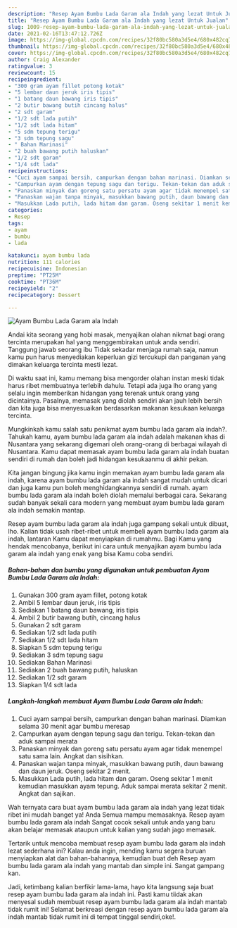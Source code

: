 ```yaml
---
description: "Resep Ayam Bumbu Lada Garam ala Indah yang lezat Untuk Jualan"
title: "Resep Ayam Bumbu Lada Garam ala Indah yang lezat Untuk Jualan"
slug: 1009-resep-ayam-bumbu-lada-garam-ala-indah-yang-lezat-untuk-jualan
date: 2021-02-16T13:47:12.726Z
image: https://img-global.cpcdn.com/recipes/32f80bc580a3d5e4/680x482cq70/ayam-bumbu-lada-garam-ala-indah-foto-resep-utama.jpg
thumbnail: https://img-global.cpcdn.com/recipes/32f80bc580a3d5e4/680x482cq70/ayam-bumbu-lada-garam-ala-indah-foto-resep-utama.jpg
cover: https://img-global.cpcdn.com/recipes/32f80bc580a3d5e4/680x482cq70/ayam-bumbu-lada-garam-ala-indah-foto-resep-utama.jpg
author: Craig Alexander
ratingvalue: 3
reviewcount: 15
recipeingredient:
- "300 gram ayam fillet potong kotak"
- "5 lembar daun jeruk iris tipis"
- "1 batang daun bawang iris tipis"
- "2 butir bawang butih cincang halus"
- "2 sdt garam"
- "1/2 sdt lada putih"
- "1/2 sdt lada hitam"
- "5 sdm tepung terigu"
- "3 sdm tepung sagu"
- " Bahan Marinasi"
- "2 buah bawang putih haluskan"
- "1/2 sdt garam"
- "1/4 sdt lada"
recipeinstructions:
- "Cuci ayam sampai bersih, campurkan dengan bahan marinasi. Diamkan selama 30 menit agar bumbu meresap"
- "Campurkan ayam dengan tepung sagu dan terigu. Tekan-tekan dan aduk sampai merata"
- "Panaskan minyak dan goreng satu persatu ayam agar tidak menempel satu sama lain. Angkat dan sisihkan."
- "Panaskan wajan tanpa minyak, masukkan bawang putih, daun bawang dan daun jeruk. Oseng sekitar 2 menit."
- "Masukkan Lada putih, lada hitam dan garam. Oseng sekitar 1 menit kemudian masukkan ayam tepung. Aduk sampai merata sekitar 2 menit. Angkat dan sajikan."
categories:
- Resep
tags:
- ayam
- bumbu
- lada

katakunci: ayam bumbu lada 
nutrition: 111 calories
recipecuisine: Indonesian
preptime: "PT25M"
cooktime: "PT36M"
recipeyield: "2"
recipecategory: Dessert

---
```



![Ayam Bumbu Lada Garam ala Indah](https://img-global.cpcdn.com/recipes/32f80bc580a3d5e4/680x482cq70/ayam-bumbu-lada-garam-ala-indah-foto-resep-utama.jpg)

Andai kita seorang yang hobi masak, menyajikan olahan nikmat bagi orang tercinta merupakan hal yang menggembirakan untuk anda sendiri. Tanggung jawab seorang ibu Tidak sekadar menjaga rumah saja, namun kamu pun harus menyediakan keperluan gizi tercukupi dan panganan yang dimakan keluarga tercinta mesti lezat.

Di waktu  saat ini, kamu memang bisa mengorder olahan instan meski tidak harus ribet membuatnya terlebih dahulu. Tetapi ada juga lho orang yang selalu ingin memberikan hidangan yang terenak untuk orang yang dicintainya. Pasalnya, memasak yang diolah sendiri akan jauh lebih bersih dan kita juga bisa menyesuaikan berdasarkan makanan kesukaan keluarga tercinta. 



Mungkinkah kamu salah satu penikmat ayam bumbu lada garam ala indah?. Tahukah kamu, ayam bumbu lada garam ala indah adalah makanan khas di Nusantara yang sekarang digemari oleh orang-orang di berbagai wilayah di Nusantara. Kamu dapat memasak ayam bumbu lada garam ala indah buatan sendiri di rumah dan boleh jadi hidangan kesukaanmu di akhir pekan.

Kita jangan bingung jika kamu ingin memakan ayam bumbu lada garam ala indah, karena ayam bumbu lada garam ala indah sangat mudah untuk dicari dan juga kamu pun boleh menghidangkannya sendiri di rumah. ayam bumbu lada garam ala indah boleh diolah memalui berbagai cara. Sekarang sudah banyak sekali cara modern yang membuat ayam bumbu lada garam ala indah semakin mantap.

Resep ayam bumbu lada garam ala indah juga gampang sekali untuk dibuat, lho. Kalian tidak usah ribet-ribet untuk membeli ayam bumbu lada garam ala indah, lantaran Kamu dapat menyiapkan di rumahmu. Bagi Kamu yang hendak mencobanya, berikut ini cara untuk menyajikan ayam bumbu lada garam ala indah yang enak yang bisa Kamu coba sendiri.

<!--inarticleads1-->

##### Bahan-bahan dan bumbu yang digunakan untuk pembuatan Ayam Bumbu Lada Garam ala Indah:

1. Gunakan 300 gram ayam fillet, potong kotak
1. Ambil 5 lembar daun jeruk, iris tipis
1. Sediakan 1 batang daun bawang, iris tipis
1. Ambil 2 butir bawang butih, cincang halus
1. Gunakan 2 sdt garam
1. Sediakan 1/2 sdt lada putih
1. Sediakan 1/2 sdt lada hitam
1. Siapkan 5 sdm tepung terigu
1. Sediakan 3 sdm tepung sagu
1. Sediakan  Bahan Marinasi
1. Sediakan 2 buah bawang putih, haluskan
1. Sediakan 1/2 sdt garam
1. Siapkan 1/4 sdt lada




<!--inarticleads2-->

##### Langkah-langkah membuat Ayam Bumbu Lada Garam ala Indah:

1. Cuci ayam sampai bersih, campurkan dengan bahan marinasi. Diamkan selama 30 menit agar bumbu meresap
1. Campurkan ayam dengan tepung sagu dan terigu. Tekan-tekan dan aduk sampai merata
1. Panaskan minyak dan goreng satu persatu ayam agar tidak menempel satu sama lain. Angkat dan sisihkan.
1. Panaskan wajan tanpa minyak, masukkan bawang putih, daun bawang dan daun jeruk. Oseng sekitar 2 menit.
1. Masukkan Lada putih, lada hitam dan garam. Oseng sekitar 1 menit kemudian masukkan ayam tepung. Aduk sampai merata sekitar 2 menit. Angkat dan sajikan.




Wah ternyata cara buat ayam bumbu lada garam ala indah yang lezat tidak ribet ini mudah banget ya! Anda Semua mampu memasaknya. Resep ayam bumbu lada garam ala indah Sangat cocok sekali untuk anda yang baru akan belajar memasak ataupun untuk kalian yang sudah jago memasak.

Tertarik untuk mencoba membuat resep ayam bumbu lada garam ala indah lezat sederhana ini? Kalau anda ingin, mending kamu segera buruan menyiapkan alat dan bahan-bahannya, kemudian buat deh Resep ayam bumbu lada garam ala indah yang mantab dan simple ini. Sangat gampang kan. 

Jadi, ketimbang kalian berfikir lama-lama, hayo kita langsung saja buat resep ayam bumbu lada garam ala indah ini. Pasti kamu tiidak akan menyesal sudah membuat resep ayam bumbu lada garam ala indah mantab tidak rumit ini! Selamat berkreasi dengan resep ayam bumbu lada garam ala indah mantab tidak rumit ini di tempat tinggal sendiri,oke!.

